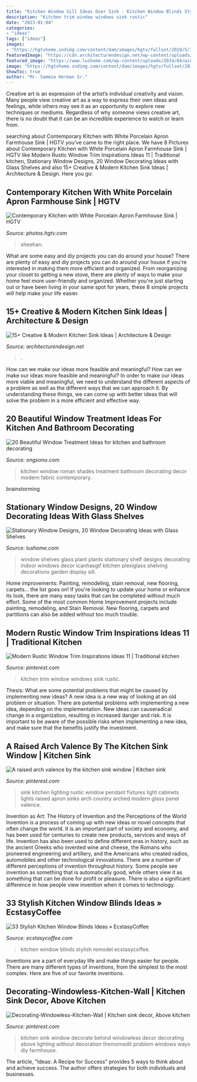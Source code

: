 ```yaml
---
title: "Kitchen Window Sill Ideas Over Sink - Kitchen Window Blinds Stylish Remodel Ecstasycoffee"
description: "Kitchen trim window windows sink rustic"
date: "2023-01-04"
categories:
- "ideas"
tags: ["ideas"]
images:
- "https://hgtvhome.sndimg.com/content/dam/images/hgtv/fullset/2019/5/13/0/IO_Emily-Esposito_Updated-Farmhouse-Kitchen_4.jpg.rend.hgtvcom.966.1449.suffix/1557754523423.jpeg"
featuredImage: "https://cdn.architecturendesign.net/wp-content/uploads/2015/08/AD-Creative-Modern-Kitchen-Sink-Ideas-09.jpg"
featured_image: "https://www.lushome.com/wp-content/uploads/2014/04/window-decorating-ideas-glass-shelves-design-ideas-7.jpg"
image: "https://hgtvhome.sndimg.com/content/dam/images/hgtv/fullset/2019/5/13/0/IO_Emily-Esposito_Updated-Farmhouse-Kitchen_4.jpg.rend.hgtvcom.966.1449.suffix/1557754523423.jpeg"
ShowToc: true
author: "Mr. Sammie Herman Sr."
---
```



Creative art is an expression of the artist’s individual creativity and vision. Many people view creative art as a way to express their own ideas and feelings, while others may see it as an opportunity to explore new techniques or mediums. Regardless of why someone views creative art, there is no doubt that it can be an incredible experience to watch or learn from.

	

		
searching about Contemporary Kitchen with White Porcelain Apron Farmhouse Sink | HGTV you've came to the right place. We have 8 Pictures about Contemporary Kitchen with White Porcelain Apron Farmhouse Sink | HGTV like Modern Rustic Window Trim Inspirations Ideas 11 | Traditional kitchen, Stationary Window Designs, 20 Window Decorating Ideas with Glass Shelves and also 15+ Creative &amp; Modern Kitchen Sink Ideas | Architecture &amp; Design. Here you go:
		
    
## Contemporary Kitchen With White Porcelain Apron Farmhouse Sink | HGTV

<img loading=lazy src="https://hgtvhome.sndimg.com/content/dam/images/hgtv/fullset/2019/5/13/0/IO_Emily-Esposito_Updated-Farmhouse-Kitchen_4.jpg.rend.hgtvcom.966.1449.suffix/1557754523423.jpeg" onerror="this.onerror=null;this.src='https://tse3.mm.bing.net/th?id=OIP.2KgbpuM6yEc8zr42nyDGCQHaLH&amp;pid=15.1';" alt="Contemporary Kitchen with White Porcelain Apron Farmhouse Sink | HGTV">

_Source: photos.hgtv.com_

>sheehan. 

	

What are some easy and diy projects you can do around your house?
There are plenty of easy and diy projects you can do around your house if you're interested in making them more efficient and organized. From reorganizing your closet to getting a new stove, there are plenty of ways to make your home feel more user-friendly and organized. Whether you're just starting out or have been living in your same spot for years, these 8 simple projects will help make your life easier.

    
## 15+ Creative &amp; Modern Kitchen Sink Ideas | Architecture &amp; Design

<img loading=lazy src="https://cdn.architecturendesign.net/wp-content/uploads/2015/08/AD-Creative-Modern-Kitchen-Sink-Ideas-09.jpg" onerror="this.onerror=null;this.src='https://tse4.mm.bing.net/th?id=OIP.Fx8z1IFagmnAMomeBRsZ1AHaMW&amp;pid=15.1';" alt="15+ Creative &amp; Modern Kitchen Sink Ideas | Architecture &amp; Design">

_Source: architecturendesign.net_

>. 

	

How can we make our ideas more feasible and meaningful?
How can we make our ideas more feasible and meaningful? In order to make our ideas more viable and meaningful, we need to understand the different aspects of a problem as well as the different ways that we can approach it. By understanding these things, we can come up with better ideas that will solve the problem in a more efficient and effective way.

    
## 20 Beautiful Window Treatment Ideas For Kitchen And Bathroom Decorating

<img loading=lazy src="http://www.decor4all.com/wp-content/uploads/2015/07/modern-kitchen-decor-roman-shades-window-treatment-ideas-7.jpg" onerror="this.onerror=null;this.src='https://tse3.mm.bing.net/th?id=OIP.Vw0JFy0Sa__ciFjNRouHyQAAAA&amp;pid=15.1';" alt="20 Beautiful Window Treatment Ideas for kitchen and bathroom decorating">

_Source: ongsono.com_

>kitchen window roman shades treatment bathroom decorating decor modern fabric contemporary. 

	
 brainstorming

    
## Stationary Window Designs, 20 Window Decorating Ideas With Glass Shelves

<img loading=lazy src="https://www.lushome.com/wp-content/uploads/2014/04/window-decorating-ideas-glass-shelves-design-ideas-7.jpg" onerror="this.onerror=null;this.src='https://tse3.mm.bing.net/th?id=OIP.Bq0ot2Yyx22_uI0_af4VBgAAAA&amp;pid=15.1';" alt="Stationary Window Designs, 20 Window Decorating Ideas with Glass Shelves">

_Source: lushome.com_

>window shelves glass plant plants stationary shelf designs decorating indoor windows decor icanhasgif kitchen plexiglass shelving decorations garden display sill. 

	

Home improvements: Painting, remodeling, stain removal, new flooring, carpets... the list goes on!
If you're looking to update your home or enhance its look, there are many easy tasks that can be completed without much effort. Some of the most common Home Improvement projects include painting, remodeling, and Stain Removal. New flooring, carpets and partitions can also be added without too much trouble.

    
## Modern Rustic Window Trim Inspirations Ideas 11 | Traditional Kitchen

<img loading=lazy src="https://i.pinimg.com/736x/18/f2/01/18f201d9973cc1ad29f8e72ba376d815.jpg" onerror="this.onerror=null;this.src='https://tse3.mm.bing.net/th?id=OIP.6ODla9H1qCNq5OswW7ZHRgHaLG&amp;pid=15.1';" alt="Modern Rustic Window Trim Inspirations Ideas 11 | Traditional kitchen">

_Source: pinterest.com_

>kitchen trim window windows sink rustic. 

	

Thesis: What are some potential problems that might be caused by implementing new ideas?
A new idea is a new way of looking at an old problem or situation. There are potential problems with implementing a new idea, depending on the implementation. New ideas can causeradical change in a organization, resulting in increased danger and risk. It is important to be aware of the possible risks when implementing a new idea, and make sure that the benefits justify the investment.

    
## A Raised Arch Valence By The Kitchen Sink Window | Kitchen Sink

<img loading=lazy src="https://i.pinimg.com/736x/e4/fa/b2/e4fab2854c859f74cc80f79c4b3cddb6--kitchen-sink-lighting-kitchen-sink-window.jpg" onerror="this.onerror=null;this.src='https://tse1.mm.bing.net/th?id=OIP.Z0Kr0bHFnhBhqBk6VQRzPwHaLG&amp;pid=15.1';" alt="A raised arch valence by the kitchen sink window | Kitchen sink">

_Source: pinterest.com_

>sink kitchen lighting rustic window pendant fixtures light cabinets lights raised apron sinks arch country arched modern glass panel valence. 

	

Invention as Art: The History of Invention and the Perceptions of the World
Invention is a process of coming up with new ideas or novel concepts that often change the world. It is an important part of society and economy, and has been used for centuries to create new products, services and ways of life. Invention has also been used to define different eras in history, such as the ancient Greeks who invented wine and cheese, the Romans who pioneered engineering and artillery, and the Americans who created radios, automobiles and other technological innovations.
There are a number of different perceptions of invention throughout history. Some people see invention as something that is automatically good, while others view it as something that can be done for profit or pleasure. There is also a significant difference in how people view invention when it comes to technology.

    
## 33 Stylish Kitchen Window Blinds Ideas » EcstasyCoffee

<img loading=lazy src="https://i2.wp.com/www.ecstasycoffee.com/wp-content/uploads/2016/10/Kitchen-Remodel-Ideas.jpg?resize=550%2C828" onerror="this.onerror=null;this.src='https://tse1.mm.bing.net/th?id=OIP.s1LrploSaTwLmuKlvBSy1gDHEs&amp;pid=15.1';" alt="33 Stylish Kitchen Window Blinds Ideas » EcstasyCoffee">

_Source: ecstasycoffee.com_

>kitchen window blinds stylish remodel ecstasycoffee. 

	

Inventions are a part of everyday life and make things easier for people. There are many different types of inventions, from the simplest to the most complex. Here are five of our favorite inventions.

    
## Decorating-Windowless-Kitchen-Wall | Kitchen Sink Decor, Above Kitchen

<img loading=lazy src="https://i.pinimg.com/736x/c4/b6/8c/c4b68c64b73d0069998efeb7edc0a8a0.jpg" onerror="this.onerror=null;this.src='https://tse1.mm.bing.net/th?id=OIP.kJ6NtYeLLcvH0WEWd1zcswHaJ3&amp;pid=15.1';" alt="Decorating-Windowless-Kitchen-Wall | Kitchen sink decor, Above kitchen">

_Source: pinterest.com_

>kitchen sink window decorate behind windowless decor decorating above lighting without decoration themomedit problem windows ways diy farmhouse. 

	

The article, "Ideas: A Recipe for Success" provides 5 ways to think about and achieve success. The author offers strategies for both individuals and businesses.

